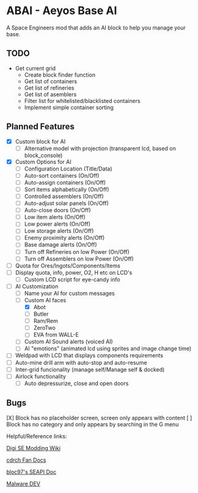 # ABAI - Aeyos Base AI
A Space Engineers mod that adds an AI block to help you manage your base.

## TODO

* Get current grid
  * Create block finder function
  * Get list of containers
  * Get list of refineries
  * Get list of asemblers
  * Filter list for whitelisted/blacklisted containers
  * Implement simple container sorting

## Planned Features

- [X] Custom block for AI
  - [ ] Alternative model with projection (transparent lcd, based on block_console)
- [X] Custom Options for AI
  - [ ] Configuration Location (Title/Data)
  - [ ] Auto-sort containers (On/Off)
  - [ ] Auto-assign containers (On/Off)
  - [ ] Sort items alphabetically (On/Off)
  - [ ] Controlled assemblers (On/Off)
  - [ ] Auto-adjust solar panels (On/Off)
  - [ ] Auto-close doors (On/Off)
  - [ ] Low item alerts (On/Off)
  - [ ] Low power alerts (On/Off)
  - [ ] Low storage alerts (On/Off)
  - [ ] Enemy proximity alerts (On/Off)
  - [ ] Base damage alerts (On/Off)
  - [ ] Turn off Refineries on low Power (On/Off)
  - [ ] Turn off Assemblers on low Power (On/Off)
- [ ] Quota for Ores/Ingots/Components/Items
- [ ] Display quota, info, power, O2, H etc on LCD's
  - [ ] Custom LCD script for eye-candy info
- [ ] AI Customization
  - [ ] Name your AI for custom messages
  - [ ] Custom AI faces
    - [X] Abot
    - [ ] Butler
    - [ ] Ram/Rem
    - [ ] ZeroTwo
    - [ ] EVA from WALL-E
  - [ ] Custom AI Sound alerts (voiced AI)
  - [ ] AI "emotions" (animated lcd using sprites and image change time)
- [ ] Weldpad with LCD that displays components requirements
- [ ] Auto-mine drill arm with auto-stop and auto-resume
- [ ] Inter-grid funcionality (manage self/Manage self & docked)
- [ ] Airlock functionality
  - [ ] Auto depressurize, close and open doors

## Bugs

[X] Block has no placeholder screen, screen only appears with content
[ ] Block has no category and only appears by searching in the G menu

Helpful/Reference links:

[Digi SE Modding Wiki](https://github.com/THDigi/SE-ModScript-Examples/wiki/Quick-Intro-to-Space-Engineers-Modding)

[cdrch Fan Docs](https://github.com/cdrch/space-engineers-fan-docs/blob/master/modding-introduction/main.md#what-can-i-mod-)

[bloc97's SEAPI Doc](https://bloc97.github.io/SpaceEngineersModAPIDocs/html/b2d609dc-672a-3d90-cdc0-3753ce60d06f.htm)

[Malware DEV](https://github.com/malware-dev/MDK-SE)
